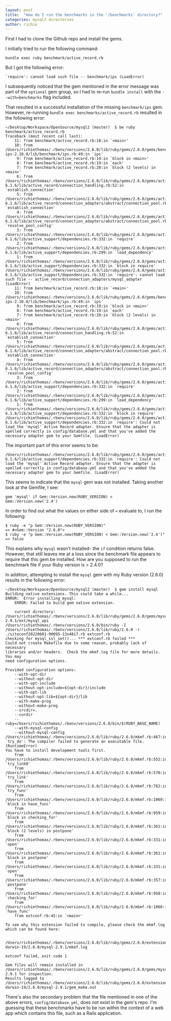 ```yaml
---
layout: post
title:  "How do I run the benchmarks in the '/benchmarks' directory?"
categories: mysql2 directories
author: richie
---
```


First I had to clone the Github repo and install the gems.

I initially tried to run the following command:

```
bundle exec ruby benchmark/active_record.rb
```

But I got the following error:

```
`require': cannot load such file -- benchmark/ips (LoadError)
```

I subsequently noticed that the gem mentioned in the error message was part of the `optional` gem group, so I had to re-run `bundle install` with the `--with=benchmarks` flag included.

That resulted in a successful installation of the missing `benchmark/ips` gem.  However, re-running `bundle exec benchmarks/active_record.rb` resulted in the following error:

```
~/Desktop/Workspace/OpenSource/mysql2 (master)  $ be ruby benchmark/active_record.rb
Traceback (most recent call last):
	11: from benchmark/active_record.rb:18:in `<main>'
	10: from /Users/richiethomas/.rbenv/versions/2.6.0/lib/ruby/gems/2.6.0/gems/benchmark-ips-2.10.0/lib/benchmark/ips.rb:49:in `ips'
	 9: from benchmark/active_record.rb:19:in `block in <main>'
	 8: from benchmark/active_record.rb:19:in `each'
	 7: from benchmark/active_record.rb:20:in `block (2 levels) in <main>'
	 6: from /Users/richiethomas/.rbenv/versions/2.6.0/lib/ruby/gems/2.6.0/gems/activerecord-6.1.6/lib/active_record/connection_handling.rb:52:in `establish_connection'
	 5: from /Users/richiethomas/.rbenv/versions/2.6.0/lib/ruby/gems/2.6.0/gems/activerecord-6.1.6/lib/active_record/connection_adapters/abstract/connection_pool.rb:1046:in `establish_connection'
	 4: from /Users/richiethomas/.rbenv/versions/2.6.0/lib/ruby/gems/2.6.0/gems/activerecord-6.1.6/lib/active_record/connection_adapters/abstract/connection_pool.rb:1205:in `resolve_pool_config'
	 3: from /Users/richiethomas/.rbenv/versions/2.6.0/lib/ruby/gems/2.6.0/gems/activesupport-6.1.6/lib/active_support/dependencies.rb:332:in `require'
	 2: from /Users/richiethomas/.rbenv/versions/2.6.0/lib/ruby/gems/2.6.0/gems/activesupport-6.1.6/lib/active_support/dependencies.rb:299:in `load_dependency'
	 1: from /Users/richiethomas/.rbenv/versions/2.6.0/lib/ruby/gems/2.6.0/gems/activesupport-6.1.6/lib/active_support/dependencies.rb:332:in `block in require'
/Users/richiethomas/.rbenv/versions/2.6.0/lib/ruby/gems/2.6.0/gems/activesupport-6.1.6/lib/active_support/dependencies.rb:332:in `require': cannot load such file -- active_record/connection_adapters/mysql_adapter (LoadError)
	11: from benchmark/active_record.rb:18:in `<main>'
	10: from /Users/richiethomas/.rbenv/versions/2.6.0/lib/ruby/gems/2.6.0/gems/benchmark-ips-2.10.0/lib/benchmark/ips.rb:49:in `ips'
	 9: from benchmark/active_record.rb:19:in `block in <main>'
	 8: from benchmark/active_record.rb:19:in `each'
	 7: from benchmark/active_record.rb:20:in `block (2 levels) in <main>'
	 6: from /Users/richiethomas/.rbenv/versions/2.6.0/lib/ruby/gems/2.6.0/gems/activerecord-6.1.6/lib/active_record/connection_handling.rb:52:in `establish_connection'
	 5: from /Users/richiethomas/.rbenv/versions/2.6.0/lib/ruby/gems/2.6.0/gems/activerecord-6.1.6/lib/active_record/connection_adapters/abstract/connection_pool.rb:1046:in `establish_connection'
	 4: from /Users/richiethomas/.rbenv/versions/2.6.0/lib/ruby/gems/2.6.0/gems/activerecord-6.1.6/lib/active_record/connection_adapters/abstract/connection_pool.rb:1205:in `resolve_pool_config'
	 3: from /Users/richiethomas/.rbenv/versions/2.6.0/lib/ruby/gems/2.6.0/gems/activesupport-6.1.6/lib/active_support/dependencies.rb:332:in `require'
	 2: from /Users/richiethomas/.rbenv/versions/2.6.0/lib/ruby/gems/2.6.0/gems/activesupport-6.1.6/lib/active_support/dependencies.rb:299:in `load_dependency'
	 1: from /Users/richiethomas/.rbenv/versions/2.6.0/lib/ruby/gems/2.6.0/gems/activesupport-6.1.6/lib/active_support/dependencies.rb:332:in `block in require'
/Users/richiethomas/.rbenv/versions/2.6.0/lib/ruby/gems/2.6.0/gems/activesupport-6.1.6/lib/active_support/dependencies.rb:332:in `require': Could not load the 'mysql' Active Record adapter. Ensure that the adapter is spelled correctly in config/database.yml and that you've added the necessary adapter gem to your Gemfile. (LoadError)
```

The important part of this error seems to be:

```
/Users/richiethomas/.rbenv/versions/2.6.0/lib/ruby/gems/2.6.0/gems/activesupport-6.1.6/lib/active_support/dependencies.rb:332:in `require': Could not load the 'mysql' Active Record adapter. Ensure that the adapter is spelled correctly in config/database.yml and that you've added the necessary adapter gem to your Gemfile. (LoadError)
```

This seems to indicate that the `mysql` gem was not installed.  Taking another look at the Gemfile, I see:

```
gem 'mysql' if Gem::Version.new(RUBY_VERSION) < Gem::Version.new('2.4')
```

In order to find out what the values on either side of `<` evaluate to, I run the following:

```
$ ruby -e "p Gem::Version.new(RUBY_VERSION)"
=> #<Gem::Version "2.6.0">
$ ruby -e "p Gem::Version.new(RUBY_VERSION) < Gem::Version.new('2.4')"
=> false
```

This explains why `mysql` wasn't installed- the `if` condition returns false.  However, that still leaves me at a loss since the benchmark file appears to require that this gem be installed.  How are you supposed to run the benchmark file if your Ruby version is > 2.4.0?

In addition, attempting to install the `mysql` gem with my Ruby version (2.6.0) results in the following error:

```
~/Desktop/Workspace/OpenSource/mysql2 (master)  $ gem install mysql
Building native extensions. This could take a while...
ERROR:  Error installing mysql:
	ERROR: Failed to build gem native extension.

    current directory: /Users/richiethomas/.rbenv/versions/2.6.0/lib/ruby/gems/2.6.0/gems/mysql-2.9.1/ext/mysql_api
/Users/richiethomas/.rbenv/versions/2.6.0/bin/ruby -I /Users/richiethomas/.rbenv/versions/2.6.0/lib/ruby/2.6.0 -r ./siteconf20220601-90095-13x48i7.rb extconf.rb
checking for mysql_ssl_set()... *** extconf.rb failed ***
Could not create Makefile due to some reason, probably lack of necessary
libraries and/or headers.  Check the mkmf.log file for more details.  You may
need configuration options.

Provided configuration options:
	--with-opt-dir
	--without-opt-dir
	--with-opt-include
	--without-opt-include=${opt-dir}/include
	--with-opt-lib
	--without-opt-lib=${opt-dir}/lib
	--with-make-prog
	--without-make-prog
	--srcdir=.
	--curdir
	--ruby=/Users/richiethomas/.rbenv/versions/2.6.0/bin/$(RUBY_BASE_NAME)
	--with-mysql-config
	--without-mysql-config
/Users/richiethomas/.rbenv/versions/2.6.0/lib/ruby/2.6.0/mkmf.rb:467:in `try_do': The compiler failed to generate an executable file. (RuntimeError)
You have to install development tools first.
	from /Users/richiethomas/.rbenv/versions/2.6.0/lib/ruby/2.6.0/mkmf.rb:552:in `try_link0'
	from /Users/richiethomas/.rbenv/versions/2.6.0/lib/ruby/2.6.0/mkmf.rb:570:in `try_link'
	from /Users/richiethomas/.rbenv/versions/2.6.0/lib/ruby/2.6.0/mkmf.rb:782:in `try_func'
	from /Users/richiethomas/.rbenv/versions/2.6.0/lib/ruby/2.6.0/mkmf.rb:1069:in `block in have_func'
	from /Users/richiethomas/.rbenv/versions/2.6.0/lib/ruby/2.6.0/mkmf.rb:959:in `block in checking_for'
	from /Users/richiethomas/.rbenv/versions/2.6.0/lib/ruby/2.6.0/mkmf.rb:361:in `block (2 levels) in postpone'
	from /Users/richiethomas/.rbenv/versions/2.6.0/lib/ruby/2.6.0/mkmf.rb:331:in `open'
	from /Users/richiethomas/.rbenv/versions/2.6.0/lib/ruby/2.6.0/mkmf.rb:361:in `block in postpone'
	from /Users/richiethomas/.rbenv/versions/2.6.0/lib/ruby/2.6.0/mkmf.rb:331:in `open'
	from /Users/richiethomas/.rbenv/versions/2.6.0/lib/ruby/2.6.0/mkmf.rb:357:in `postpone'
	from /Users/richiethomas/.rbenv/versions/2.6.0/lib/ruby/2.6.0/mkmf.rb:958:in `checking_for'
	from /Users/richiethomas/.rbenv/versions/2.6.0/lib/ruby/2.6.0/mkmf.rb:1068:in `have_func'
	from extconf.rb:45:in `<main>'

To see why this extension failed to compile, please check the mkmf.log which can be found here:

  /Users/richiethomas/.rbenv/versions/2.6.0/lib/ruby/gems/2.6.0/extensions/x86_64-darwin-19/2.6.0/mysql-2.9.1/mkmf.log

extconf failed, exit code 1

Gem files will remain installed in /Users/richiethomas/.rbenv/versions/2.6.0/lib/ruby/gems/2.6.0/gems/mysql-2.9.1 for inspection.
Results logged to /Users/richiethomas/.rbenv/versions/2.6.0/lib/ruby/gems/2.6.0/extensions/x86_64-darwin-19/2.6.0/mysql-2.9.1/gem_make.out
```

There's also the secondary problem that the file mentioned in one of the above errors, `config/database.yml`, does not exist in the gem's repo.  I'm guessing that these benchmarks have to be run within the context of a web app which contains this file, such as a Rails application.